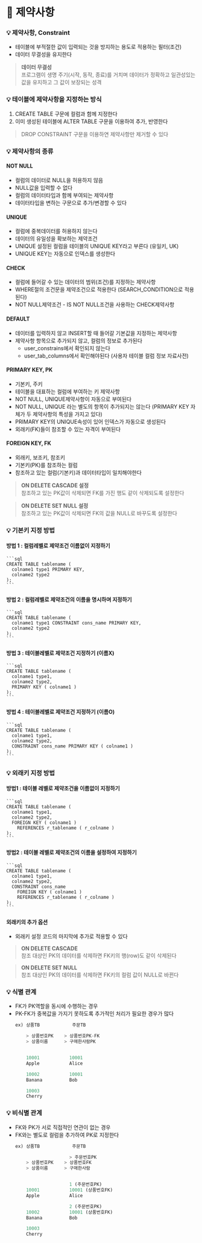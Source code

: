 # :pushpin: 제약사항

### :bulb: 제약사항, Constraint
- 테이블에 부적절한 값이 입력되는 것을 방지하는 용도로 적용하는 필터(조건)
- 데이터 무결성을 유지한다
> **데이터 무결성**   
프로그램이 생명 주기(시작, 동작, 종료)를 거치며 데이터가 정확하고 일관성있는 값을 유지하고 그 값이 보장되는 성격

### :bulb: 테이블에 제약사항을 지정하는 방식
1. CREATE TABLE 구문에 컬럼과 함께 지정한다
2. 이미 생성된 테이블에 ALTER TABLE 구문을 이용하여 추가, 반영한다
> DROP CONSTRAINT 구문을 이용하연 제약사항만 제거할 수 있다

### :bulb: 제약사항의 종류
#### NOT NULL
- 컬럼의 데이터로 NULL을 허용하지 않음
- NULL값을 입력할 수 없다
- 컬럼의 데이터타입과 함께 부여되는 제약사항
- 데이터타입을 변하는 구문으로 추가/변경할 수 있다
#### UNIQUE
- 컬럼에 중복데이터를 허용하지 않는다
- 데이터의 유일성을 확보하는 제약조건
- UNIQUE 설정된 컬럼을 테이블의 UNIQUE KEY라고 부른다 (유일키, UK)
- UNIQUE KEY는 자동으로 인덱스를 생성한다
#### CHECK
- 컬럼에 들어갈 수 있는 데이터의 범위(조건)를 지정하는 제약사항
- WHERE절의 조건문을 제약조건으로 적용한다 (SEARCH_CONDITION으로 적용된다)
- NOT NULL제약조건 - IS NOT NULL조건을 사용하는 CHECK제약사항
#### DEFAULT
- 데이터를 입력하지 않고 INSERT할 때 들어갈 기본값을 지정하는 제약사항
- 제약사항 항목으로 추가되지 않고, 컬럼의 정보로 추가된다
    - user_constrains에서 확인되지 않는다
	- user_tab_columns에서 확인해야된다 (사용자 테이블 컬럼 정보 자료사전)
#### PRIMARY KEY, PK
- 기본키, 주키
- 테이블을 대표하는 컬럼에 부여하는 키 제약사항
- NOT NULL, UNIQUE제약사항이 자동으로 부여된다
- NOT NULL, UNIQUE 라는 별도의 항목이 추가되지는 않는다 (PRIMARY KEY 자체가 두 제약사항의 특성을 가지고 있다)
- PRIMARY KEY의 UNIQUE속성이 있어 인덱스가 자동으로 생성된다
- 외래키(FK)들이 참조할 수 있는 자격이 부여된다

#### FOREIGN KEY, FK
- 외래키, 보조키, 참조키
- 기본키(PK)를 참조하는 컬럼
- 참조하고 있는 컬럼(기본키)과 데이터타입이 일치해야한다
> **ON DELETE CASCADE 설정**   
참조하고 있는 PK값이 삭제되면 FK를 가진 행도 같이 삭제되도록 설정한다

> **ON DELETE SET NULL 설정**   
참조하고 있는 PK값이 삭제되면 FK의 값을 NULL로 바꾸도록 설정한다

### :bulb: 기본키 지정 방법
#### 방법 1 : 컬럼레벨로 제약조건 이름없이 지정하기
    ```sql
	CREATE TABLE tablename (
	  colname1 type1 PRIMARY KEY,
	  colname2 type2
	);
    ```
#### 방법 2 : 컬럼레벨로 제약조건의 이름을 명시하며 지정하기
    ```sql
	CREATE TABLE tablename (
	  colname1 type1 CONSTRAINT cons_name PRIMARY KEY,
	  colname2 type2
	);
    ```
#### 방법 3 : 테이블레벨로 제약조건 지정하기 (이름X)
    ```sql
	CREATE TABLE tablename (
	  colname1 type1,
	  colname2 type2,
	  PRIMARY KEY ( colname1 )
	);
    ```
#### 방법 4 : 테이블레벨로 제약조건 지정하기 (이름O)
    ```sql
	CREATE TABLE tablename (
	  colname1 type1,
	  colname2 type2,
	  CONSTRAINT cons_name PRIMARY KEY ( colname1 )
	);
    ```

### :bulb: 외래키 지정 방법
#### 방법1 : 테이블 레벨로 제약조건을 이름없이 지정하기
    ```sql
	CREATE TABLE tablename (
	  colname1 type1,
	  colname2 type2,
	  FOREIGN KEY ( colname1 )
	    REFERENCES r_tablename ( r_colname )
	);
    ```
#### 방법2 : 테이블 레벨로 제약조건의 이름을 설정하여 지정하기
    ```sql
	CREATE TABLE tablename (
	  colname1 type1,
	  colname2 type2,
	  CONSTRAINT cons_name
	    FOREIGN KEY ( colname1 )
	    REFERENCES r_tablename ( r_colname )
	);
    ```
#### 외래키의 추가 옵션
- 외래키 설정 코드의 마지막에 추가로 적용할 수 있다
> **ON DELETE CASCADE**   
참조 대상인 PK의 데이터를 삭제하면 FK키의 행(row)도 같이 삭제된다

> **ON DELETE SET NULL**   
참조 대상인 PK의 데이터를 삭제하면 FK키의 컬럼 값이 NULL로 바뀐다

### :bulb: 식별 관계
- FK가 PK역할을 동시에 수행하는 경우
- PK-FK가 중복값을 가지기 못하도록 추가적인 처리가 필요한 경우가 많다
    ```sql
	ex)	상품TB			주문TB

		> 상품번호PK	> 상품번호PK-FK
		> 상품이름		> 구매한사람PK


		10001			10001
		Apple			Alice

		10002			10001
		Banana			Bob

		10003
		Cherry
    ```

### :bulb: 비식별 관계
- FK와 PK가 서로 직접적인 연관이 없는 경우
- FK와는 별도로 컬럼을 추가하여 PK로 지정한다
    ```sql
	ex)	상품TB			주문TB

	                    > 주문번호PK
		> 상품번호PK    > 상품번호FK
		> 상품이름      > 구매한사람


					    1 (주문번호PK)
		10001			10001 (상품번호FK)
		Apple			Alice

					    2 (주문번호PK)
		10002			10001 (상품번호FK)
		Banana			Bob

		10003
		Cherry
    ```